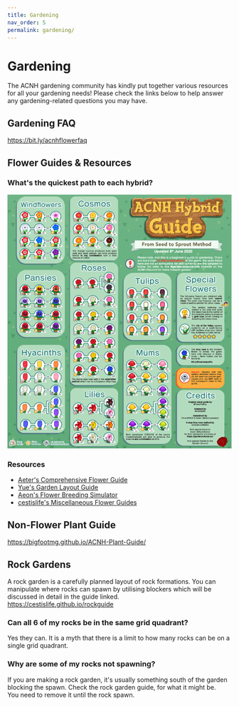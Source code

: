 ```yaml
---
title: Gardening
nav_order: 5
permalink: gardening/
---
```


# Gardening
The ACNH gardening community has kindly put together various resources for all your gardening needs! Please check the links below to help answer any gardening-related questions you may have.

## Gardening FAQ
<https://bit.ly/acnhflowerfaq> 

## Flower Guides & Resources
### What's the quickest path to each hybrid?
![Breeding Guide](/assets/breeding.png)  

### Resources
* [Aeter's Comprehensive Flower Guide](https://aiterusawato.github.io/satogu/acnh/flowers)
* [Yue's Garden Layout Guide](https://yuexr.github.io/acnh/garden_layouts)
* [Aeon's Flower Breeding Simulator](https://gardenscience.ac/)
* [cestislife's Miscellaneous Flower Guides](https://cestislife.github.io/flower_guides)

## Non-Flower Plant Guide
<https://bigfootmg.github.io/ACNH-Plant-Guide/>

## Rock Gardens
A rock garden is a carefully planned layout of rock formations. You can manipulate where rocks can spawn by utilising blockers which will be discussed in detail in the guide linked.   
<https://cestislife.github.io/rockguide>

### Can all 6 of my rocks be in the same grid quadrant?
Yes they can. It is a myth that there is a limit to how many rocks can be on a single grid quadrant.

### Why are some of my rocks not spawning?
If you are making a rock garden, it's usually something south of the garden blocking the spawn. Check the rock garden guide, for what it might be.  
You need to remove it until the rock spawn.  

